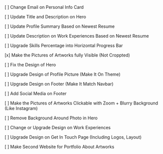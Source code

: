 [ ] Change Email on Personal Info Card

[ ] Update Title and Description on Hero

[ ] Update Profile Summary Based on Newest Resume

[ ] Update Description on Work Experiences Based on Newest Resume

[ ] Upgrade Skills Percentage into Horizontal Progress Bar

[x] Make the Pictures of Artworks fully Visible (Not Croppted)

[ ] Fix the Design of Hero

[ ] Upgrade Design of Profile Picture (Make It On Theme)

[ ] Upgrade Design on Footer (Make It Match Navbar)

[ ] Add Social Media on Footer

[ ] Make the Pictures of Artworks Clickable with Zoom + Blurry Background (Like Instagram)

[ ] Remove Background Around Photo in Hero

[ ] Change or Upgrade Design on Work Experiences

[ ] Upgrade Design on Get In Touch Page (Including Logos, Layout)

[ ] Make Second Website for Portfolio About Artworks
